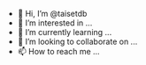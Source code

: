 - 👋 Hi, I’m @taisetdb
- 👀 I’m interested in ...
- 🌱 I’m currently learning ...
- 💞️ I’m looking to collaborate on ...
- 📫 How to reach me ...

<!---
taisetdb/taisetdb is a ✨ special ✨ repository because its `README.md` (this file) appears on your GitHub profile.
You can click the Preview link to take a look at your changes.
--->
